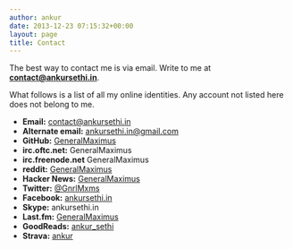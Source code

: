 ```yaml
---
author: ankur
date: 2013-12-23 07:15:32+00:00
layout: page
title: Contact
---
```


The best way to contact me is via email. Write to me at **contact@ankursethi.in**.

What follows is a list of all my online identities. Any account not listed here does not belong to me.
	
  * **Email:** [contact@ankursethi.in](mailto:contact@ankursethi.in)	
  * **Alternate email:** [ankursethi.in@gmail.com](mailto:ankursethi.in@gmail.com)
  * **GitHub:** [GeneralMaximus](http://github.com/GeneralMaximus)
  * **irc.oftc.net:** GeneralMaximus
  * **irc.freenode.net** GeneralMaximus
  * **reddit:** [GeneralMaximus](http://www.reddit.com/user/GeneralMaximus)
  * **Hacker News:** [GeneralMaximus](http://news.ycombinator.com/user?id=GeneralMaximus)
  * **Twitter:** [@GnrlMxms](http://twitter.com/GnrlMxms)
  * **Facebook:** [ankursethi.in](http://facebook.com/ankursethi.in)
  * **Skype:** ankursethi.in
  * **Last.fm:** [GeneralMaximus](http://www.last.fm/user/GeneralMaximus)
  * **GoodReads:** [ankur_sethi](http://www.goodreads.com/ankur_sethi)
  * **Strava:** [ankur](http://www.strava.com/athletes/ankur)